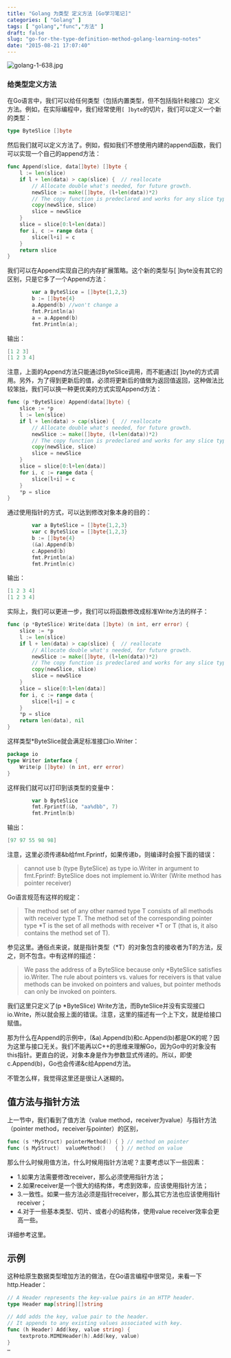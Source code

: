 ```yaml
---
title: "Golang 为类型 定义方法 [Go学习笔记]"
categories: [ "Golang" ]
tags: [ "golang","func","方法" ]
draft: false
slug: "go-for-the-type-definition-method-golang-learning-notes"
date: "2015-08-21 17:07:40"
---
```


![golang-1-638.jpg][1]
### 给类型定义方法

在Go语言中，我们可以给任何类型（包括内置类型，但不包括指针和接口）定义方法。例如，在实际编程中，我们经常使用`[ ]byte`的切片，我们可以定义一个新的类型：

```go
type ByteSlice []byte
```
然后我们就可以定义方法了。例如，假如我们不想使用内建的append函数，我们可以实现一个自己的append方法：

```go
func Append(slice, data[]byte) []byte {
    l := len(slice)
    if l + len(data) > cap(slice) {  // reallocate
        // Allocate double what's needed, for future growth.
        newSlice := make([]byte, (l+len(data))*2)
        // The copy function is predeclared and works for any slice type.
        copy(newSlice, slice)
        slice = newSlice
    }
    slice = slice[0:l+len(data)]
    for i, c := range data {
        slice[l+i] = c
    }
    return slice
}
```


<!--more-->


我们可以在Append实现自己的内存扩展策略。这个新的类型与[ ]byte没有其它的区别，只是它多了一个Append方法：

```go
        var a ByteSlice = []byte{1,2,3}
        b := []byte{4}
        a.Append(b) //won't change a
        fmt.Println(a)
        a = a.Append(b)
        fmt.Println(a);
```
输出：

```go
[1 2 3]
[1 2 3 4]
```
注意，上面的Append方法只能通过ByteSlice调用，而不能通过[ ]byte的方式调用。另外，为了得到更新后的值，必须将更新后的值做为返回值返回，这种做法比较笨拙，我们可以换一种更优美的方式实现Append方法：

```go
func (p *ByteSlice) Append(data[]byte) {
    slice := *p
    l := len(slice)
    if l + len(data) > cap(slice) {  // reallocate
        // Allocate double what's needed, for future growth.
        newSlice := make([]byte, (l+len(data))*2)
        // The copy function is predeclared and works for any slice type.
        copy(newSlice, slice)
        slice = newSlice
    }
    slice = slice[0:l+len(data)]
    for i, c := range data {
        slice[l+i] = c
    }
    *p = slice
}
```
通过使用指针的方式，可以达到修改对象本身的目的：

```go
        var a ByteSlice = []byte{1,2,3}
        var c ByteSlice = []byte{1,2,3}
        b := []byte{4}
        (&a).Append(b)
        c.Append(b)
        fmt.Println(a)
        fmt.Println(c)
```
输出：

```go
[1 2 3 4]
[1 2 3 4]
```
实际上，我们可以更进一步，我们可以将函数修改成标准Write方法的样子：

```go
func (p *ByteSlice) Write(data []byte) (n int, err error) {
    slice := *p
    l := len(slice)
    if l + len(data) > cap(slice) {  // reallocate
        // Allocate double what's needed, for future growth.
        newSlice := make([]byte, (l+len(data))*2)
        // The copy function is predeclared and works for any slice type.
        copy(newSlice, slice)
        slice = newSlice
    }
    slice = slice[0:l+len(data)]
    for i, c := range data {
        slice[l+i] = c
    }
    *p = slice
    return len(data), nil
}
```
这样类型*ByteSlice就会满足标准接口io.Writer：

```go
package io
type Writer interface {
	Write(p []byte) (n int, err error)
}
```
这样我们就可以打印到该类型的变量中：

```go
        var b ByteSlice
        fmt.Fprintf(&b, "aa%dbb", 7)
        fmt.Println(b)
```
输出：

```go
[97 97 55 98 98]
```
注意，这里必须传递&b给fmt.Fprintf，如果传递b，则编译时会报下面的错误：

> cannot use b (type ByteSlice) as type io.Writer in argument to fmt.Fprintf:
>	ByteSlice does not implement io.Writer (Write method has pointer receiver)

Go语言规范有这样的规定：

> The method set of any other named type T consists of all methods with receiver type T. The method set of the corresponding pointer type *T is the set of all methods with receiver *T or T (that is, it also contains the method set of T).

参见这里。通俗点来说，就是指针类型（*T）的对象包含的接收者为T的方法，反之，则不包含。<effective go>中有这样的描述：

> We pass the address of a ByteSlice because only *ByteSlice satisfies io.Writer. The rule about pointers vs. values for receivers is that value methods can be invoked on pointers and values, but pointer methods can only be invoked on pointers.

我们这里只定义了(p *ByteSlice) Write方法，而ByteSlice并没有实现接口io.Write，所以就会报上面的错误。注意，这里的描述有一个上下文，就是给接口赋值。

那为什么在Append的示例中，(&a).Append(b)和c.Append(b)都是OK的呢？因为这里与接口无关。我们不能再以C++的思维来理解Go，因为Go中的对象没有this指针。更直白的说，对象本身是作为参数显式传递的。所以，即使c.Append(b)，Go也会传递&c给Append方法。

不管怎么样，我觉得这里还是很让人迷糊的。

值方法与指针方法
------
上一节中，我们看到了值方法（value method，receiver为value）与指针方法（pointer method，receiver与pointer）的区别，

```go
func (s *MyStruct) pointerMethod() { } // method on pointer
func (s MyStruct)  valueMethod()   { } // method on value
```
那么什么时候用值方法，什么时候用指针方法呢？主要考虑以下一些因素：

  - 1.如果方法需要修改receiver，那么必须使用指针方法；
  - 2.如果receiver是一个很大的结构体，考虑到效率，应该使用指针方法；
  - 3.一致性。如果一些方法必须是指针receiver，那么其它方法也应该使用指针receiver；
  - 4.对于一些基本类型、切片、或者小的结构体，使用value receiver效率会更高一些。

详细参考这里。

示例
------
这种给原生数据类型增加方法的做法，在Go语言编程中很常见，来看一下http.Header：

```go
// A Header represents the key-value pairs in an HTTP header.
type Header map[string][]string

// Add adds the key, value pair to the header.
// It appends to any existing values associated with key.
func (h Header) Add(key, value string) {
    textproto.MIMEHeader(h).Add(key, value)
}
…
```


  [1]: https://imgs.gnux.cn/usr/uploads/2015/08/2704317730.jpg